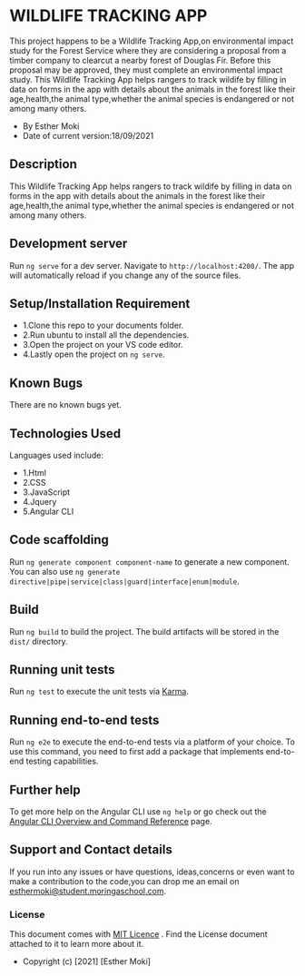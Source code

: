 # WILDLIFE  TRACKING APP

This project happens to be a Wildlife Tracking App,on environmental impact study for the Forest Service where they are considering a proposal from a timber company to clearcut a nearby forest of Douglas Fir.
Before this proposal may be approved, they must complete an environmental impact study.
This Wildlife Tracking App helps rangers to track wildife by filling in data on forms in the app with details about the animals in the forest like their age,health,the animal type,whether the animal species is 
endangered or not among many others.

* By Esther Moki
* Date of current version:18/09/2021

## Description

This Wildlife Tracking App helps rangers to track wildife by filling in data on forms in the app with details about the animals in the forest like their age,health,the animal type,whether the animal species is 
endangered or not among many others.

## Development server


Run `ng serve` for a dev server. Navigate to `http://localhost:4200/`. The app will automatically reload if you change any of the source files.

## Setup/Installation Requirement

* 1.Clone this repo to your documents folder.
* 2.Run ubuntu to install all the dependencies.
* 3.Open the project on your VS code editor.
* 4.Lastly open the project on `ng serve`.

## Known Bugs

There are no known bugs yet.

## Technologies Used

Languages used include:

* 1.Html
* 2.CSS
* 3.JavaScript
* 4.Jquery
* 5.Angular CLI

## Code scaffolding

Run `ng generate component component-name` to generate a new component. You can also use `ng generate directive|pipe|service|class|guard|interface|enum|module`.

## Build

Run `ng build` to build the project. The build artifacts will be stored in the `dist/` directory.

## Running unit tests

Run `ng test` to execute the unit tests via [Karma](https://karma-runner.github.io).

## Running end-to-end tests

Run `ng e2e` to execute the end-to-end tests via a platform of your choice. To use this command, you need to first add a package that implements end-to-end testing capabilities.

## Further help

To get more help on the Angular CLI use `ng help` or go check out the [Angular CLI Overview and Command Reference](https://angular.io/cli) page.

## Support and Contact details

If you run into any issues or have questions, ideas,concerns or even want to make a contribution to the code,you can drop me an email on esthermoki@student.moringaschool.com.

### License

This document comes with <a href="https://github.com/Esther-Moki/Github-App/blob/master/LICENSE" target="_blank">MIT Licence</a> . Find the License document attached to it to learn more about it.
* Copyright (c) [2021] [Esther Moki] 